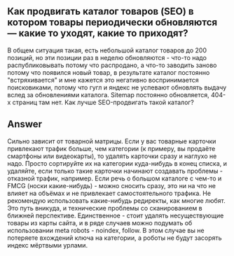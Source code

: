 ## Как продвигать каталог товаров (SEO) в котором товары периодически обновляются — какие то уходят, какие то приходят?

В общем ситуация такая, есть небольшой каталог товаров до 200 позиций, но эти позиции раз в неделю обновляются - что-то надо распубликовывать потому что распродано, а что-то заводить заново потому что появился новый товар, в результате каталог постоянно "встряхивается" и мне кажется это негативно воспринимается поисковиками, потому что гугл и яндекс не успевают обновлять выдачу вслед за обновлениями каталога. Sitemap постоянно обновляется, 404-х страниц там нет.
Как лучше SEO-продвигать такой каталог?

## Answer 
Сильно зависит от товарной матрицы. Если у вас товарные карточки привлекают трафик больше, чем категории (к примеру, вы продаёте смартфоны или видеокарты), то удалять карточки сразу и наглухо не надо. Просто сортируйте их на категории куда-нибудь в конец списка, и удаляйте, если только такие карточки начинают создавать проблемы - отказной трафик, например.
Если речь о большом каталоге с чем-то и FMCG (носки какие-нибудь) - можно сносить сразу, это ни на что не влияет на объёмах и не привлекает самостоятельного трафика.
Не рекомендую использовать какие-нибудь редиректы, как многие любят. Это путь вникуда, и технические проблемы со сканированием в ближней перспективе.
Единственное - стоит удалять несуществующие товары из карты сайта, и в ряде случаев можно подумать об использовании meta robots - noindex, follow. В этом случае вы не потеряете вхождений ключа на категории, а роботы не будут засорять индекс мёртвыми урлами.
